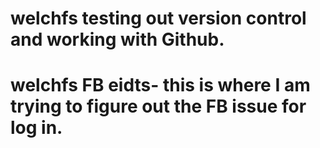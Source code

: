 # welchfs testing out version control and working with Github.

# welchfs FB eidts-  this is where I am trying to figure out the FB issue for log in.


